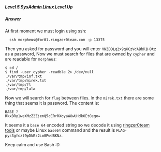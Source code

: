 ##### [Level 5 SysAdmin Linux Level Up](http://ringzer0team.com/challenges/147)
##### Answer
At first moment we must login using ssh:  
```
  ssh morpheus@for01.ringzer0team.com -p 13375
```
Then you asked for password and you will enter `VNZDDLq2x9qXCzVdABbR1HOtz` as a password, Now we must search for files that are owned by `cypher` and are readable for `morpheus`:
```
$ cd /
$ find -user cypher -readble 2> /dev/null
./var/tmp/inf.txt
./var/tmp/mirek.txt
./var/tmp/fl
./var/tmp/lala
```
Now we will search for `flag` between files. In the `mirek.txt` there are some thing that seems it is password. The content is:
```
BASE ?
RkxBRy1weXMzZ2ZjenQ5cERrRXoyaW8wUHdkOEtOego=
```
It seems it a `base 64` encoded string so we decode it using [ringzer0team tools](http://ringzer0team.com/tool) or maybe Linux `base64` command and the result is `FLAG-pys3gfczt9pDkEz2io0Pwd8KNz`.

Keep calm and use Bash :D
